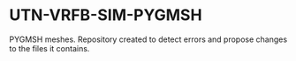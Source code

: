 # UTN-VRFB-SIM-PYGMSH
 PYGMSH meshes. Repository created to detect errors and propose changes to the files it contains.
